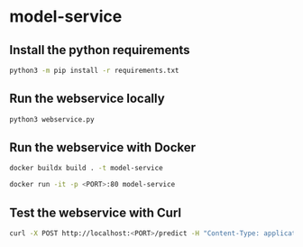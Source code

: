 # model-service

## Install the python requirements
```bash
python3 -m pip install -r requirements.txt
```

## Run the webservice locally
```bash
python3 webservice.py
```

## Run the webservice with Docker
```bash
docker buildx build . -t model-service
```
```bash
docker run -it -p <PORT>:80 model-service
```

## Test the webservice with Curl
```bash
curl -X POST http://localhost:<PORT>/predict -H "Content-Type: application/json" -d '{"input": "The selection on the menu was great and so were the prices."}' 
```
